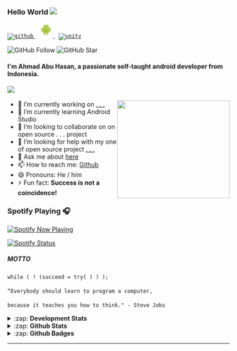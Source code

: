 <!--### Hi there 👋-->
### Hello World <img src="https://github.com/eby8zevin/eby8zevin/blob/main/assets/Hi.gif" width="29px">

<!--
**eby8zevin/eby8zevin** is a ✨ _special_ ✨ repository because its `README.md` (this file) appears on your GitHub profile.

Here are some ideas to get you started:
-->

<p align="left">
  <a href="https://github.com/eby8zevin" target="_blank">
    <code><img src="https://github.com/eby8zevin/eby8zevin/blob/main/assets/GitHub.png" alt="github" width="33" height="33"/></code>
  </a>
  &nbsp;
  <a href="https://github.com/eby8zevin/QRBarcode" target="_blank">
    <code><img src="https://raw.githubusercontent.com/devicons/devicon/master/icons/android/android-original-wordmark.svg" alt="android" width="33" height="33"/></code>
  </a>
  &nbsp;
  <a href="https://github.com/eby8zevin/unity-ARMarker" target="_blank">
    <code><img src="https://www.vectorlogo.zone/logos/unity3d/unity3d-icon.svg" alt="unity" width="33" height="33"/></code>
  </a>
</p>

![GitHub Follow](https://img.shields.io/github/followers/eby8zevin.svg?style=social&label=Follow)
![GitHub Star](https://img.shields.io/github/stars/eby8zevin?affiliations=OWNER%2CCOLLABORATOR&style=social&label=Star)

#### I'm Ahmad Abu Hasan, a passionate self-taught android developer from Indonesia.

![](https://komarev.com/ghpvc/?username=eby8zevin&color=brightgreen&label=Profile+Views)

<a href="https://github.com/eby8zevin">
  <code><img src="https://github.com/eby8zevin/eby8zevin/blob/main/assets/Octocat.png" width="255" height="222" align='right'></code>
</a>

- 🔭 I’m currently working on [. . .](https://github.com/eby8zevin)
- 🌱 I’m currently learning Android Studio
- 👯 I’m looking to collaborate on on open source . . . project
- 🤔 I’m looking for help with my one of open source project [. . .](https://github.com/eby8zevin)
- 💬 Ask me about [here](https://github.com/eby8zevin/eby8zevin/issues)
- 📫 How to reach me: [Github](https://github.com/eby8zevin)
- 😄 Pronouns: He / him
- ⚡ Fun fact: **Success is not a coincidence!**

### Spotify Playing 🎧

[<img src="https://spotify-now-playing-ahmadabuhasan.vercel.app/api/spotify-playing" alt="Spotify Now Playing" width="350" />](https://open.spotify.com/user/gr3y7pr12w9ol2dy2ccdb10e7)

[<img src="https://readme-spotify-status-ahmadabuhasan.vercel.app/api/run-spotify-status" alt="Spotify Status" width="350" />](https://open.spotify.com/user/gr3y7pr12w9ol2dy2ccdb10e7)

##### MOTTO
```
while ( ! (succeed = try( ) ) );

“Everybody should learn to program a computer, 

because it teaches you how to think." - Steve Jobs
```

<details>
  <summary> :zap: <b>Development Stats</b> </summary>
  
  ![Waka Readme](https://github.com/eby8zevin/eby8zevin/workflows/Waka%20Readme/badge.svg)
<!--START_SECTION:waka-->
![Lines of code](https://img.shields.io/badge/From%20Hello%20World%20I%27ve%20Written-194%20Thousand%20lines%20of%20code-blue)

**🐱 My GitHub Data** 

> 🏆 223 Contributions in the Year 2022
 > 
> 📦 301.8 kB Used in GitHub's Storage 
 > 
> 🚫 Not Opted to Hire
 > 
> 📜 91 Public Repositories 
 > 
> 🔑 1 Private Repository 
 > 
**I'm a Night 🦉** 

```text
🌞 Morning    651 commits    ███████░░░░░░░░░░░░░░░░░░   29.02% 
🌆 Daytime    465 commits    █████░░░░░░░░░░░░░░░░░░░░   20.73% 
🌃 Evening    809 commits    █████████░░░░░░░░░░░░░░░░   36.07% 
🌙 Night      318 commits    ███░░░░░░░░░░░░░░░░░░░░░░   14.18%

```
📅 **I'm Most Productive on Friday** 

```text
Monday       229 commits    ██░░░░░░░░░░░░░░░░░░░░░░░   10.21% 
Tuesday      312 commits    ███░░░░░░░░░░░░░░░░░░░░░░   13.91% 
Wednesday    389 commits    ████░░░░░░░░░░░░░░░░░░░░░   17.34% 
Thursday     349 commits    ████░░░░░░░░░░░░░░░░░░░░░   15.56% 
Friday       410 commits    ████░░░░░░░░░░░░░░░░░░░░░   18.28% 
Saturday     227 commits    ██░░░░░░░░░░░░░░░░░░░░░░░   10.12% 
Sunday       327 commits    ███░░░░░░░░░░░░░░░░░░░░░░   14.58%

```


📊 **This Week I Spent My Time On** 

```text
💬 Programming Languages: 
Java                     5 hrs 4 mins        ███████████████████░░░░░░   76.78% 
Groovy                   50 mins             ███░░░░░░░░░░░░░░░░░░░░░░   12.69% 
XML                      23 mins             █░░░░░░░░░░░░░░░░░░░░░░░░   5.82% 
Kotlin                   17 mins             █░░░░░░░░░░░░░░░░░░░░░░░░   4.41% 
Properties               1 min               ░░░░░░░░░░░░░░░░░░░░░░░░░   0.3%

💻 Operating System: 
Windows                  6 hrs 36 mins       █████████████████████████   100.0%

```

**I Mostly Code in Java** 

```text
Java                     37 repos            ████████████████░░░░░░░░░   64.91% 
JavaScript               6 repos             ██░░░░░░░░░░░░░░░░░░░░░░░   10.53% 
PHP                      6 repos             ██░░░░░░░░░░░░░░░░░░░░░░░   10.53% 
C#                       3 repos             █░░░░░░░░░░░░░░░░░░░░░░░░   5.26% 
HTML                     3 repos             █░░░░░░░░░░░░░░░░░░░░░░░░   5.26%

```


**Timeline**

![Chart not found](https://raw.githubusercontent.com/eby8zevin/eby8zevin/main/charts/bar_graph.png) 


 Last Updated on 07/02/2022 00:52:17 UTC
<!--END_SECTION:waka-->
</details>

<details>
  <summary> :zap: <b>Github Stats</b> </summary>
<p align="center">:heart:</p>
<p align="center"><a href="https://github.com/eby8zevin">
  <img src="https://github-readme-stats.vercel.app/api?username=eby8zevin&show_icons=true&theme=dark&line_height=20">
  <img src="https://github-readme-stats.vercel.app/api/top-langs/?username=eby8zevin&layout=compact&theme=dark">
</a></p>
<p align="center">
  <a href="https://github.com/eby8zevin">
    <img src="https://github-readme-streak-stats.herokuapp.com/?user=eby8zevin&theme=dark"/>
  </a>
</p>
</details>

<details>
  <summary> :zap: <b>Github Badges</b> </summary>
  <br>
  <a href='https://archiveprogram.github.com/'><img src='https://raw.githubusercontent.com/acervenky/animated-github-badges/master/assets/acbadge.gif' width='40' height='40'></a> 
  <a href='https://docs.github.com/en/developers'><img src='https://raw.githubusercontent.com/acervenky/animated-github-badges/master/assets/devbadge.gif' width='40' height='40'></a> 
  <a href='https://github.com/pricing'><img src='https://raw.githubusercontent.com/acervenky/animated-github-badges/master/assets/pro.gif' width='40' height='40'></a> 
  <a href='https://stars.github.com/'><img src='https://raw.githubusercontent.com/acervenky/animated-github-badges/master/assets/starbadge.gif' width='35' height='35'></a> 
  <a href='https://docs.github.com/en/github/supporting-the-open-source-community-with-github-sponsors'><img src='https://raw.githubusercontent.com/acervenky/animated-github-badges/master/assets/sponsorbadge.gif' width='35' height='35'></a>
</details>

___

